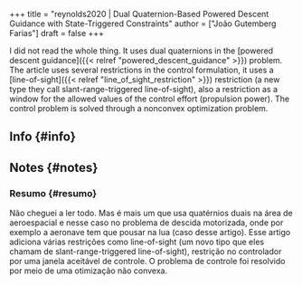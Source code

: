 +++
title = "reynolds2020 | Dual Quaternion-Based Powered Descent Guidance with State-Triggered Constraints"
author = ["João Gutemberg Farias"]
draft = false
+++

I did not read the whole thing. It uses dual quaternions in the [powered descent guidance]({{< relref "powered_descent_guidance" >}}) problem. The article uses several restrictions in the control formulation, it uses a [line-of-sight]({{< relref "line_of_sight_restriction" >}}) restriction (a new type they call slant-range-triggered line-of-sight), also a restriction as a window for the allowed values of the control effort (propulsion power). The control problem is solved through a nonconvex optimization problem.


## Info {#info}


## Notes {#notes}


### Resumo {#resumo}

Não cheguei a ler todo. Mas é mais um que usa quatérnios duais na área de aeroespacial e nesse caso no problema de descida motorizada, onde por exemplo a aeronave tem que pousar na lua (caso desse artigo).
Esse artigo adiciona várias restrições como line-of-sight (um novo tipo que eles chamam de slant-range-triggered line-of-sight), restrição no controlador por uma janela aceitável de controle.
O problema de controle foi resolvido por meio de uma otimização não convexa.

